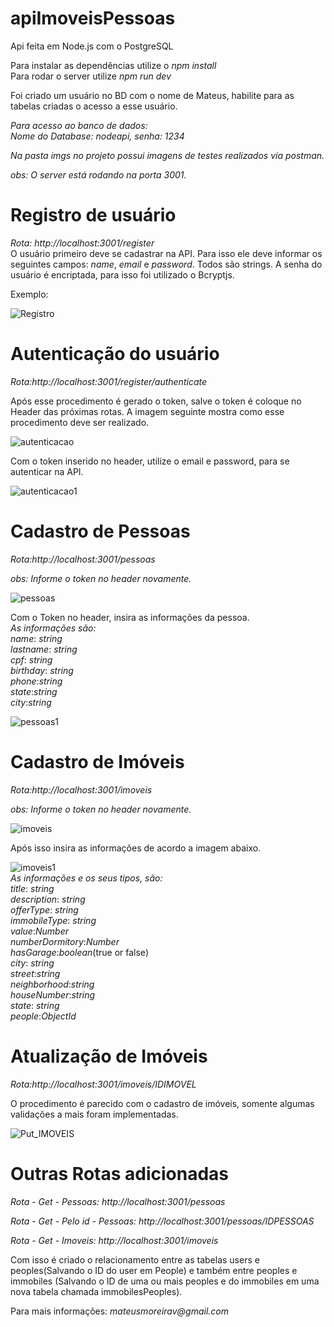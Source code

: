 # apiImoveisPessoas

Api feita em Node.js com o PostgreSQL

Para instalar as dependências utilize o _npm install_  
Para rodar o server utilize _npm run dev_

Foi criado um usuário no BD com o nome de Mateus, habilite para as tabelas criadas o acesso a esse usuário.

_Para acesso ao banco de dados:_  
_Nome do Database: nodeapi, senha: 1234_

_Na pasta *imgs* no projeto possui imagens de testes realizados via postman._

_obs: O server está rodando na porta 3001._

# Registro de usuário

_Rota: http://localhost:3001/register_  
O usuário primeiro deve se cadastrar na API. Para isso ele deve informar os seguintes campos: _name_, _email_ e _password_. Todos são strings. A senha do usuário é encriptada, para isso foi utilizado o Bcryptjs.

Exemplo:  

![Registro](https://user-images.githubusercontent.com/26530039/63816455-90593000-c90e-11e9-935d-fadc2ec92c0b.png)  




# Autenticação do usuário

_Rota:http://localhost:3001/register/authenticate_

Após esse procedimento é gerado o token, salve o token é coloque no Header das próximas rotas. A imagem seguinte mostra como esse procedimento deve ser realizado.

![autenticacao](https://user-images.githubusercontent.com/26530039/63639164-b65ca700-c666-11e9-9639-3ed96fea393a.png)

Com o token inserido no header, utilize o email e password, para se autenticar na API.

![autenticacao1](https://user-images.githubusercontent.com/26530039/63639212-181d1100-c667-11e9-8bfd-c15782e4af79.png)

# Cadastro de Pessoas

_Rota:http://localhost:3001/pessoas_

_obs: Informe o token no header novamente._

![pessoas](https://user-images.githubusercontent.com/26530039/63639322-1ef85380-c668-11e9-8450-e96d4444aab1.png)

Com o Token no header, insira as informações da pessoa.  
_As informações são:_  
_name_: _string_  
_lastname_: _string_  
_cpf_: _string_  
_birthday_: _string_  
_phone_:_string_  
_state_:_string_  
_city_:_string_

![pessoas1](https://user-images.githubusercontent.com/26530039/63639423-384dcf80-c669-11e9-9748-9d7c9bcbfdb5.png)

# Cadastro de Imóveis

_Rota:http://localhost:3001/imoveis_

_obs: Informe o token no header novamente._

![imoveis](https://user-images.githubusercontent.com/26530039/63639445-85ca3c80-c669-11e9-9c04-34069b4cd255.png)

Após isso insira as informações de acordo a imagem abaixo.

![imoveis1](https://user-images.githubusercontent.com/26530039/63639483-e8bbd380-c669-11e9-94ce-8f07bf80576b.png)  
_As informações e os seus tipos, são:_  
_title_: _string_  
_description_: _string_  
_offerType_: _string_  
_immobileType_: _string_  
_value_:_Number_  
_numberDormitory_:_Number_  
_hasGarage_:_boolean_(true or false)  
_city_: _string_  
_street_:_string_  
_neighborhood_:_string_  
_houseNumber_:_string_  
_state_: _string_  
_people_:_ObjectId_

# Atualização de Imóveis

_Rota:http://localhost:3001/imoveis/IDIMOVEL_

O procedimento é parecido com o cadastro de imóveis, somente algumas validações a mais foram implementadas.

![Put_IMOVEIS](https://user-images.githubusercontent.com/26530039/63639556-06d60380-c66b-11e9-9d83-505aacbfcd81.png)

# Outras Rotas adicionadas

_Rota - Get - Pessoas: http://localhost:3001/pessoas_

_Rota - Get - Pelo id - Pessoas: http://localhost:3001/pessoas/IDPESSOAS_

_Rota - Get - Imoveis: http://localhost:3001/imoveis_

Com isso é criado o relacionamento entre as tabelas users e peoples(Salvando o ID do user em People) e também entre peoples e immobiles (Salvando o ID de uma ou mais peoples e do immobiles em uma nova tabela chamada immobilesPeoples).

Para mais informações: _mateusmoreirav@gmail.com_
